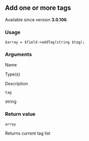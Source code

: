 Add one or more tags
--------------------

Available since version **3.0.106**.

### Usage

    $array = $field->addTag(string $tag);

### Arguments

Name

Type(s)

Description

`tag`

string

### Return value

`array`

Returns current tag list

